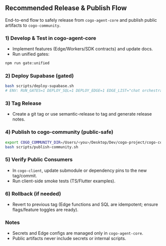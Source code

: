 ## Recommended Release & Publish Flow

End-to-end flow to safely release from `cogo-agent-core` and publish public artifacts to `cogo-community`.

### 1) Develop & Test in cogo-agent-core
- Implement features (Edge/Workers/SDK contracts) and update docs.
- Run unified gates:
```bash
npm run gate:unified
```

### 2) Deploy Supabase (gated)
```bash
bash scripts/deploy-supabase.sh
# ENV: RUN_GATES=1 DEPLOY_SQL=1 DEPLOY_EDGE=1 EDGE_LIST="chat orchestrator-chat"
```

### 3) Tag Release
- Create a git tag or use semantic-release to tag and generate release notes.

### 4) Publish to cogo-community (public-safe)
```bash
export COGO_COMMUNITY_DIR=/Users/<you>/Desktop/Dev/cogo-project/cogo-community
bash scripts/publish-community.sh
```

### 5) Verify Public Consumers
- In `cogo-client`, update submodule or dependency pins to the new tag/commit.
- Run client-side smoke tests (TS/Flutter examples).

### 6) Rollback (if needed)
- Revert to previous tag (Edge functions and SQL are idempotent; ensure flags/feature toggles are ready).

### Notes
- Secrets and Edge configs are managed only in `cogo-agent-core`.
- Public artifacts never include secrets or internal scripts.


